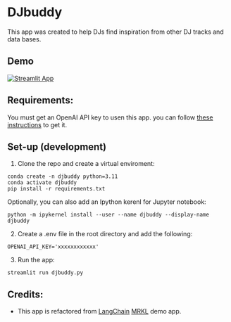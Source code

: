 # DJbuddy

This app was created to help DJs find inspiration from other DJ tracks and data bases. 

## Demo
<!-- TODO -->
[![Streamlit App](https://static.streamlit.io/badges/streamlit_badge_black_white.svg)](URL_TO_YOUR_APP)

## Requirements:

You must get an OpenAI API key to usen this app. you can follow [these instructions](https://help.openai.com/en/articles/4936850-where-do-i-find-my-secret-api-key) to get it. 

## Set-up (development)

1. Clone the repo and create a virtual enviroment: 

```
conda create -n djbuddy python=3.11
conda activate djbuddy
pip install -r requirements.txt
```

Optionally, you can also add an Ipython kerenl for Jupyter notebook:
```
python -m ipykernel install --user --name djbuddy --display-name djbuddy
```

2. Create a .env file in the root directory and add the following:

```env
OPENAI_API_KEY='xxxxxxxxxxxx'
```

3. Run the app:

```
streamlit run djbuddy.py
```

## Credits:
- This app is refactored from [LangChain](https://www.langchain.com/) [MRKL](https://github.com/langchain-ai/streamlit-agent/blob/main/streamlit_agent/mrkl_demo.py) demo app. 